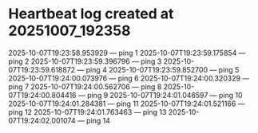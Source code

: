 # Heartbeat log created at 20251007_192358
2025-10-07T19:23:58.953929 — ping 1
2025-10-07T19:23:59.175854 — ping 2
2025-10-07T19:23:59.396796 — ping 3
2025-10-07T19:23:59.618872 — ping 4
2025-10-07T19:23:59.852700 — ping 5
2025-10-07T19:24:00.073976 — ping 6
2025-10-07T19:24:00.320329 — ping 7
2025-10-07T19:24:00.562706 — ping 8
2025-10-07T19:24:00.804416 — ping 9
2025-10-07T19:24:01.046597 — ping 10
2025-10-07T19:24:01.284381 — ping 11
2025-10-07T19:24:01.521166 — ping 12
2025-10-07T19:24:01.763463 — ping 13
2025-10-07T19:24:02.001074 — ping 14
